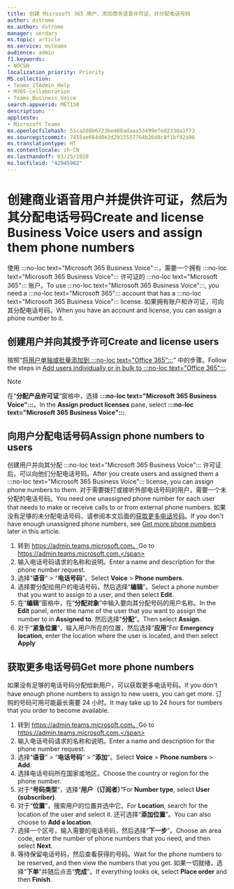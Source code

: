 ```yaml
---
title: 创建 Microsoft 365 用户、添加商务语音许可证，并分配电话号码
author: dstrome
ms.author: dstrome
manager: serdars
ms.topic: article
ms.service: msteams
audience: admin
f1.keywords:
- NOCSH
localization_priority: Priority
MS.collection:
- Teams_ITAdmin_Help
- M365-collaboration
- Teams_Business_Voice
search.appverid: MET150
description: ''
appliesto:
- Microsoft Teams
ms.openlocfilehash: 51ca2d8b6723be408adaaa53499efed2338a1f73
ms.sourcegitcommit: 7455ae664d0e2d2915557764b26d8c8f1bf92a96
ms.translationtype: HT
ms.contentlocale: zh-CN
ms.lasthandoff: 03/25/2020
ms.locfileid: "42945902"
---
```

# <a name="create-and-license-business-voice-users-and-assign-them-phone-numbers"></a><span data-ttu-id="87bfa-102">创建商业语音用户并提供许可证，然后为其分配电话号码</span><span class="sxs-lookup"><span data-stu-id="87bfa-102">Create and license Business Voice users and assign them phone numbers</span></span>

<span data-ttu-id="87bfa-103">使用 :::no-loc text="Microsoft 365 Business Voice":::，需要一个拥有 :::no-loc text="Microsoft 365 Business Voice"::: 许可证的 :::no-loc text="Microsoft 365"::: 账户。</span><span class="sxs-lookup"><span data-stu-id="87bfa-103">To use :::no-loc text="Microsoft 365 Business Voice":::, you need a :::no-loc text="Microsoft 365"::: account that has a :::no-loc text="Microsoft 365 Business Voice"::: license.</span></span> <span data-ttu-id="87bfa-104">如果拥有账户和许可证，可向其分配电话号码。</span><span class="sxs-lookup"><span data-stu-id="87bfa-104">When you have an account and license, you can assign a phone number to it.</span></span>

## <a name="create-and-license-users"></a><span data-ttu-id="87bfa-105">创建用户并向其授予许可</span><span class="sxs-lookup"><span data-stu-id="87bfa-105">Create and license users</span></span>

<span data-ttu-id="87bfa-106">按照“[将用户单独或批量添加到 :::no-loc text="Office 365":::](https://docs.microsoft.com/office365/admin/add-users/add-users)” 中的步骤。</span><span class="sxs-lookup"><span data-stu-id="87bfa-106">Follow the steps in [Add users individually or in bulk to :::no-loc text="Office 365":::](https://docs.microsoft.com/office365/admin/add-users/add-users).</span></span>

> [!NOTE]
> <span data-ttu-id="87bfa-107">在“**分配产品许可证**”窗格中，选择 **:::no-loc text="Microsoft 365 Business Voice":::**。</span><span class="sxs-lookup"><span data-stu-id="87bfa-107">In the **Assign product licenses** pane,  select **:::no-loc text="Microsoft 365 Business Voice":::**.</span></span>

## <a name="assign-phone-numbers-to-users"></a><span data-ttu-id="87bfa-108">向用户分配电话号码</span><span class="sxs-lookup"><span data-stu-id="87bfa-108">Assign phone numbers to users</span></span>

<span data-ttu-id="87bfa-109">创建用户并向其分配 :::no-loc text="Microsoft 365 Business Voice"::: 许可证后，可以向他们分配电话号码。</span><span class="sxs-lookup"><span data-stu-id="87bfa-109">After you create users and assigned them a :::no-loc text="Microsoft 365 Business Voice"::: license, you can assign phone numbers to them.</span></span> <span data-ttu-id="87bfa-110">对于需要拨打或接听外部电话号码的用户，需要一个未分配的电话号码。</span><span class="sxs-lookup"><span data-stu-id="87bfa-110">You need one unassigned phone number for each user that needs to make or receive calls to or from external phone numbers.</span></span> <span data-ttu-id="87bfa-111">如果没有足够的未分配电话号码，请参阅本文后面的[获取更多电话号码](#get-more-phone-numbers)。</span><span class="sxs-lookup"><span data-stu-id="87bfa-111">If you don't have enough unassigned phone numbers, see [Get more phone numbers](#get-more-phone-numbers) later in this article.</span></span>

1. <span data-ttu-id="87bfa-112">转到 https://admin.teams.microsoft.com。</span><span class="sxs-lookup"><span data-stu-id="87bfa-112">Go to https://admin.teams.microsoft.com.</span></span>
2. <span data-ttu-id="87bfa-113">输入电话号码请求的名称和说明。</span><span class="sxs-lookup"><span data-stu-id="87bfa-113">Enter a name and description for the phone number request.</span></span>
3. <span data-ttu-id="87bfa-114">选择“**语音**” > “**电话号码**”。</span><span class="sxs-lookup"><span data-stu-id="87bfa-114">Select **Voice** > **Phone numbers**.</span></span>
4. <span data-ttu-id="87bfa-115">选择要分配给用户的电话号码，然后选择“**编辑**”。</span><span class="sxs-lookup"><span data-stu-id="87bfa-115">Select a phone number that you want to assign to a user, and then select **Edit**.</span></span>
5. <span data-ttu-id="87bfa-116">在“**编辑**”窗格中，在“**分配对象**”中输入要向其分配号码的用户名称。</span><span class="sxs-lookup"><span data-stu-id="87bfa-116">In the **Edit** panel, enter the name of the user that you want to assign the number to in **Assigned to**.</span></span> <span data-ttu-id="87bfa-117">然后选择“**分配**”。</span><span class="sxs-lookup"><span data-stu-id="87bfa-117">Then select **Assign**.</span></span>
6. <span data-ttu-id="87bfa-118">对于“**紧急位置**”，输入用户所在的位置，然后选择“**应用**”</span><span class="sxs-lookup"><span data-stu-id="87bfa-118">For **Emergency location**, enter the location where the user is located, and then select **Apply**</span></span>

## <a name="get-more-phone-numbers"></a><span data-ttu-id="87bfa-119">获取更多电话号码</span><span class="sxs-lookup"><span data-stu-id="87bfa-119">Get more phone numbers</span></span>

<span data-ttu-id="87bfa-120">如果没有足够的电话号码分配给新用户，可以获取更多电话号码。</span><span class="sxs-lookup"><span data-stu-id="87bfa-120">If you don't have enough phone numbers to assign to new users, you can get more.</span></span> <span data-ttu-id="87bfa-121">订购的号码可用可能最长需要 24 小时。</span><span class="sxs-lookup"><span data-stu-id="87bfa-121">It may take up to 24 hours for numbers that you order to become available.</span></span>

1. <span data-ttu-id="87bfa-122">转到 https://admin.teams.microsoft.com。</span><span class="sxs-lookup"><span data-stu-id="87bfa-122">Go to https://admin.teams.microsoft.com.</span></span>
2. <span data-ttu-id="87bfa-123">输入电话号码请求的名称和说明。</span><span class="sxs-lookup"><span data-stu-id="87bfa-123">Enter a name and description for the phone number request.</span></span>
3. <span data-ttu-id="87bfa-124">选择“**语音**” > “**电话号码**” > “**添加**”。</span><span class="sxs-lookup"><span data-stu-id="87bfa-124">Select **Voice** > **Phone numbers** > **Add**.</span></span>
4. <span data-ttu-id="87bfa-125">选择电话号码所在国家或地区。</span><span class="sxs-lookup"><span data-stu-id="87bfa-125">Choose the country or region for the phone number.</span></span>
5. <span data-ttu-id="87bfa-126">对于“**号码类型**”，选择“**用户（订阅者）**”</span><span class="sxs-lookup"><span data-stu-id="87bfa-126">For **Number type**, select **User (subscriber)**.</span></span>
6. <span data-ttu-id="87bfa-127">对于“**位置**”，搜索用户的位置并选中它。</span><span class="sxs-lookup"><span data-stu-id="87bfa-127">For **Location**, search for the location of the user and select it.</span></span> <span data-ttu-id="87bfa-128">还可选择“**添加位置**”。</span><span class="sxs-lookup"><span data-stu-id="87bfa-128">You can also choose to **Add a location**.</span></span>
7. <span data-ttu-id="87bfa-129">选择一个区号，输入需要的电话号码，然后选择“**下一步**”。</span><span class="sxs-lookup"><span data-stu-id="87bfa-129">Choose an area code, enter the number of phone numbers that you need, and then select **Next**.</span></span>
8. <span data-ttu-id="87bfa-130">等待保留电话号码，然后查看获得的号码。</span><span class="sxs-lookup"><span data-stu-id="87bfa-130">Wait for the phone numbers to be reserved, and then view the numbers that you get.</span></span> <span data-ttu-id="87bfa-131">如果一切就绪，选择“**下单**”并随后点击“**完成**”。</span><span class="sxs-lookup"><span data-stu-id="87bfa-131">If everything looks ok, select **Place order** and then **Finish**.</span></span>
